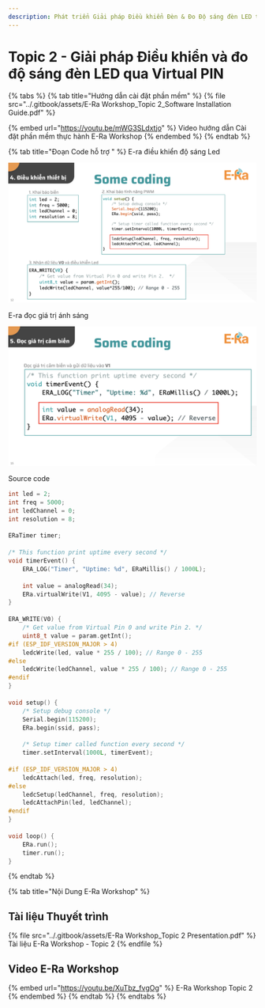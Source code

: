 ```yaml
---
description: Phát triển Giải pháp Điều khiển Đèn & Đo Độ sáng đèn LED trên Nền tảng E-Ra
---
```


# Topic 2 - Giải pháp Điều khiển và đo độ sáng đèn LED qua Virtual PIN

{% tabs %}
{% tab title="Hướng dẫn cài đặt phần mềm" %}
{% file src="../.gitbook/assets/E-Ra Workshop_Topic 2_Software Installation Guide.pdf" %}

{% embed url="https://youtu.be/mWG3SLdxtjo" %}
Video hướng dẫn Cài đặt phần mềm thực hành E-Ra Workshop
{% endembed %}
{% endtab %}

{% tab title="Đoạn Code hỗ trợ " %}
E-ra điều khiển độ sáng Led

![](<../.gitbook/assets/image (286).png>)



E-ra đọc giá trị ánh sáng

![](<../.gitbook/assets/image (284).png>)



Source code

```cpp
int led = 2;
int freq = 5000;
int ledChannel = 0;
int resolution = 8;

ERaTimer timer;

/* This function print uptime every second */
void timerEvent() {
    ERA_LOG("Timer", "Uptime: %d", ERaMillis() / 1000L);
    
    int value = analogRead(34);
    ERa.virtualWrite(V1, 4095 - value); // Reverse
}

ERA_WRITE(V0) {
    /* Get value from Virtual Pin 0 and write Pin 2. */
    uint8_t value = param.getInt();
#if (ESP_IDF_VERSION_MAJOR > 4)
    ledcWrite(led, value * 255 / 100); // Range 0 - 255
#else
    ledcWrite(ledChannel, value * 255 / 100); // Range 0 - 255
#endif
}

void setup() {
    /* Setup debug console */
    Serial.begin(115200);
    ERa.begin(ssid, pass);

    /* Setup timer called function every second */
    timer.setInterval(1000L, timerEvent);

#if (ESP_IDF_VERSION_MAJOR > 4)
    ledcAttach(led, freq, resolution);
#else
    ledcSetup(ledChannel, freq, resolution);
    ledcAttachPin(led, ledChannel);
#endif
}

void loop() {
    ERa.run();
    timer.run();    
}

```
{% endtab %}

{% tab title="Nội Dung E-Ra Workshop" %}
## Tài liệu Thuyết trình

{% file src="../.gitbook/assets/E-Ra Workshop_Topic 2 Presentation.pdf" %}
Tài liệu E-Ra Workshop - Topic 2
{% endfile %}

## Video E-Ra Workshop

{% embed url="https://youtu.be/XuTbz_fvgOg" %}
E-Ra Workshop Topic 2
{% endembed %}
{% endtab %}
{% endtabs %}



